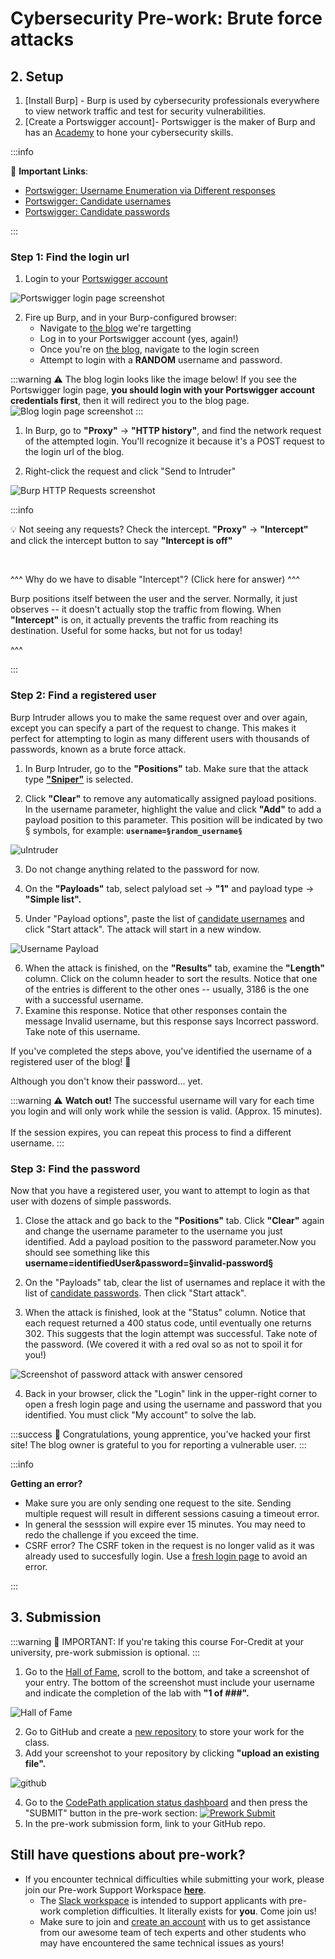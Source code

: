 # Cybersecurity Pre-work: Brute force attacks

## 2. Setup

1. [Install Burp] - Burp is used by cybersecurity professionals everywhere to view network traffic and test for security vulnerabilities.
2. [Create a Portswigger account]- Portswigger is the maker of Burp and has an [Academy](https://portswigger.net/web-security) to hone your cybersecurity skills.

:::info

🔗 **Important Links**:

- [Portswigger: Username Enumeration via Different responses](https://portswigger.net/web-security/authentication/password-based/lab-username-enumeration-via-different-responses)
- [Portswigger: Candidate usernames](https://portswigger.net/web-security/authentication/auth-lab-usernames)
- [Portswigger: Candidate passwords](https://portswigger.net/web-security/authentication/auth-lab-passwords)

:::

### Step 1: Find the login url

1. Login to your [Portswigger account](https://portswigger.net/users)
<img src='https://imgur.com/NCuG3CI.png' title='Portswigger login page screenshot' width='' alt='Portswigger login page screenshot' />

2. Fire up Burp, and in your Burp-configured browser:
   - Navigate to [the blog](https://portswigger.net/users?returnurl=%2facademy%2flabs%2flaunch%2fbb33e208e844c60faa4fe5876260053b536745d65312212a398ef5799fad29c8%3freferrer%3d%252fweb-security%252fauthentication%252fpassword-based%252flab-username-enumeration-via-different-responses) we're targetting
   - Log in to your Portswigger account (yes, again!)
   - Once you're on [the blog](https://portswigger.net/users?returnurl=%2facademy%2flabs%2flaunch%2fbb33e208e844c60faa4fe5876260053b536745d65312212a398ef5799fad29c8%3freferrer%3d%252fweb-security%252fauthentication%252fpassword-based%252flab-username-enumeration-via-different-responses), navigate to the login screen
   - Attempt to login with a **RANDOM** username and password. 

:::warning
⚠️ The blog login looks like the image below! If you see the Portswigger login page, **you should login with your Portswigger account credentials first**, then it will redirect you to the blog page.
<img src='https://imgur.com/BhWP2tJ.png' title='Blog login page screenshot' width='' alt='Blog login page screenshot' />
:::

1. In Burp, go to **"Proxy"** -> **"HTTP history"**, and find the network request of the attempted login. You'll recognize it because it's a POST request to the login url of the blog.

2. Right-click the request and click "Send to Intruder"
<img src='https://i.imgur.com/oh8aeTT.png' title='Burp HTTP Requests screenshot' width='' alt='Burp HTTP Requests screenshot' />


:::info

💡 Not seeing any requests? Check the intercept. **"Proxy"** -> **"Intercept"** and click the intercept button to say **"Intercept is off"**

<br/>

^^^ Why do we have to disable "Intercept"? (Click here for answer) ^^^

Burp positions itself between the user and the server.  Normally, it just observes -- it doesn't actually stop the traffic from flowing.  When **"Intercept"** is on, it actually prevents the traffic from reaching its destination.  Useful for some hacks, but not for us today!

^^^

:::

### Step 2: Find a registered user

Burp Intruder allows you to make the same request over and over again, except you can specify a part of the request to change. This makes it perfect for attempting to login as many different users with thousands of passwords, known as a brute force attack.

1. In Burp Intruder, go to the **"Positions"** tab. Make sure that the attack type [**"Sniper"**](https://portswigger.net/burp/documentation/desktop/tools/intruder/positions) is selected.
   
2. Click **"Clear"** to remove any automatically assigned payload positions. In the username parameter, highlight the value and click **"Add"** to add a payload position to this parameter. This position will be indicated by two § symbols, for example: **`username=§random_username§`** 
<img src='https://i.imgur.com/CZyjonI.png' title='uIntruder' width='' alt='uIntruder' />

3. Do not change anything related to the password for now.

4. On the **"Payloads"** tab, select palyload set -> **"1"** and payload type -> **"Simple list".**

5. Under "Payload options", paste the list of [candidate usernames](https://portswigger.net/web-security/authentication/auth-lab-usernames) and click "Start attack". The attack will start in a new window.
<img src='https://i.imgur.com/vf7Zjej.png' title='Username Payload' width='' alt='Username Payload' />

6. When the attack is finished, on the **"Results"** tab, examine the **"Length"** column. Click on the column header to sort the results. Notice that one of the entries is different to the other ones -- usually, 3186 is the one with a successful username.
7. Examine this response. Notice that other responses contain the message Invalid username, but this response says Incorrect password. Take note of this username. 

If you've completed the steps above, you've identified the username of a registered user of the blog!  🎉

Although you don't know their password... yet.

:::warning
⚠️ **Watch out!**  The successful username will vary for each time you login and will only work while the session is valid. (Approx. 15 minutes).
<br/><br/>
If the session expires, you can repeat this process to find a different username.
:::

### Step 3: Find the password

Now that you have a registered user, you want to attempt to login as that user with dozens of simple passwords.

1. Close the attack and go back to the **"Positions"** tab. Click **"Clear"** again and change the username parameter to the username you just identified. Add a payload position to the password parameter.Now you should see something like this **username=identifiedUser&password=§invalid-password§**

2. On the "Payloads" tab, clear the list of usernames and replace it with the list of [candidate passwords](https://portswigger.net/web-security/authentication/auth-lab-passwords). Then click "Start attack".
 
3. When the attack is finished, look at the "Status" column. Notice that each request returned a 400 status code, until eventually one returns 302. This suggests that the login attempt was successful. Take note of the password.  (We covered it with a red oval so as not to spoil it for you!)
<img src='https://i.imgur.com/PEyiOAv.png' title='Screenshot of password attack with answer censored' width='' alt='Screenshot of password attack with answer censored' />

4. Back in your browser, click the "Login" link in the upper-right corner to open a fresh login page and using the username and password that you identified. You must click "My account" to solve the lab.

:::success
🎉 Congratulations, young apprentice, you've hacked your first site! The blog owner is grateful to you for reporting a vulnerable user.
:::

:::info

**Getting an error?**

- Make sure you are only sending one request to the site. Sending multiple request will result in different sessions casuing a timeout error.
- In general the sesssion will expire ever 15 minutes. You may need to redo the challenge if you exceed the time.
- CSRF error? The CSRF token in the request is no longer valid as it was already used to succesfully login. Use a [fresh login page](https://acae1f321e738e3a805597a6006d0077.web-security-academy.net/login) to avoid an error.

:::

## 3. Submission

:::warning 
👋 IMPORTANT: If you're taking this course For-Credit at your university, pre-work submission is optional. 
:::

1. Go to the [Hall of Fame](https://portswigger.net/web-security/hall-of-fame), scroll to the bottom, and take a screenshot of your entry. The bottom of the screenshot must include your username and indicate the completion of the lab with **"1 of ###".**
<img src='https://i.imgur.com/ZvhdrY6.png' title='Hall of Fame' width='' alt='Hall of Fame' />

2. Go to GitHub and create a [new repository](https://github.com/new) to store your work for the class.
3. Add your screenshot to your repository by clicking **"upload an existing file".**
<img src='https://i.imgur.com/w1BoOR3.png' title='github' width='' alt='github' />

4. Go to the [CodePath application status dashboard](https://apply.codepath.org/dashboard/) and then press the "SUBMIT" button in the pre-work section:
  [<img src='https://i.imgur.com/GQa79TZ.png' title='Prework Submit' width='' alt='Prework Submit' />](https://apply.codepath.org/dashboard)
5. In the pre-work submission form, link to your GitHub repo.

## Still have questions about pre-work?

* If you encounter technical difficulties while submitting your work, please join our Pre-work Support Workspace **[here](https://go.codepath.org/preworkslack)**. 
  - The [Slack workspace](https://go.codepath.org/preworkslack) is intended to support applicants with pre-work completion difficulties.  It literally exists for **you**.  Come join us!
  - Make sure to join and [create an account](https://go.codepath.org/preworkslack) with us to get assistance from our awesome team of tech experts and other students who may have encountered the same technical issues as yours!
